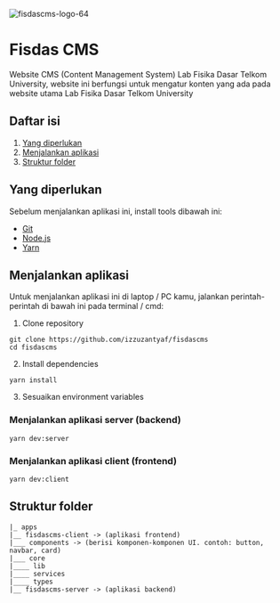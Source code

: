 ![fisdascms-logo-64](https://user-images.githubusercontent.com/49353967/178111182-c7974bb8-1a5d-44ba-b78d-837132385e87.png)
# Fisdas CMS
Website CMS (Content Management System) Lab Fisika Dasar Telkom University, website ini berfungsi untuk mengatur konten yang ada pada website utama Lab Fisika Dasar Telkom University

## Daftar isi
1. [Yang diperlukan](#yang-diperlukan)
2. [Menjalankan aplikasi](#menjalankan-aplikasi)
3. [Struktur folder](#struktur-folder)


## Yang diperlukan
Sebelum menjalankan aplikasi ini, install tools dibawah ini:
- [Git](https://git-scm.com)
- [Node.js](https://nodejs.org)
- [Yarn](https://yarnpkg.com)

## Menjalankan aplikasi
Untuk menjalankan aplikasi ini di laptop / PC kamu, jalankan perintah-perintah di bawah ini pada terminal / cmd:
1. Clone repository
```
git clone https://github.com/izzuzantyaf/fisdascms
cd fisdascms
```
2. Install dependencies
```
yarn install
```
3. Sesuaikan environment variables
### Menjalankan aplikasi server (backend)
```
yarn dev:server
```
### Menjalankan aplikasi client (frontend)
```
yarn dev:client
```

## Struktur folder
```
|_ apps
|__ fisdascms-client -> (aplikasi frontend)
|___ components -> (berisi komponen-komponen UI. contoh: button, navbar, card)
|___ core
|____ lib
|____ services
|____ types
|__ fisdascms-server -> (aplikasi backend)
```
